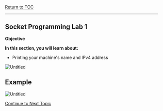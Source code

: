 <a href="https://github.com/CyberTrainingUSAF/04-IDE-s-and-Algorithms-Pt.-1/blob/master/00-Table-of-Contents.md" rel="Return to TOC"> Return to TOC </a>

---

## Socket Programming Lab 1

**Objective**

**In this section, you will learn about:**
* Printing your machine's name and IPv4 address

![Untitled](https://user-images.githubusercontent.com/47218652/60992608-789ffb00-a312-11e9-8dd8-814ee9bac7c8.png)

## Example

![Untitled](https://user-images.githubusercontent.com/47218652/60991844-eba87200-a310-11e9-8b61-f7c9f8f094c8.png)

<a href="https://github.com/Bpmhome/Socket-Programming/blob/master/Socket%20Programming%20Lab2.md" > Continue to Next Topic </a>
